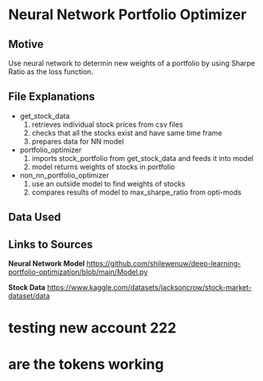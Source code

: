# Neural Network Portfolio Optimizer

## Motive

Use neural network to determin new weights of a portfolio by using Sharpe Ratio as the loss function. 

## File Explanations

- get_stock_data
    1. retrieves individual stock prices from csv files
    2. checks that all the stocks exist and have same time frame
    3. prepares data for NN model
- portfolio_optimizer
    1. imports stock_portfolio from get_stock_data and feeds it into model
    2. model returns weights of stocks in portfolio
- non_nn_portfolio_optimizer
    1. use an outside model to find weights of stocks
    2. compares results of model to max_sharpe_ratio from opti-mods


## Data Used


## Links to Sources

**Neural Network Model**
https://github.com/shilewenuw/deep-learning-portfolio-optimization/blob/main/Model.py

**Stock Data**
https://www.kaggle.com/datasets/jacksoncrow/stock-market-dataset/data


# testing new account 222

# are the tokens working